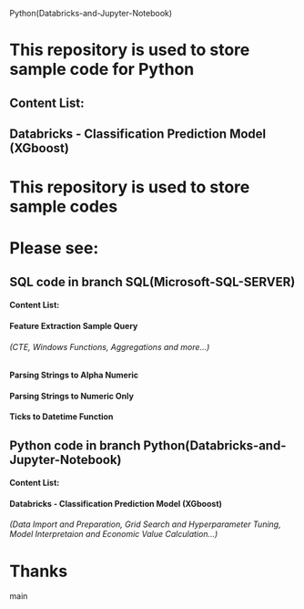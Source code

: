 Python(Databricks-and-Jupyter-Notebook)
# This repository is used to store sample code for Python
## Content List:
## Databricks - Classification Prediction Model (XGboost)

# This repository is used to store sample codes 
# Please see:
##    SQL code in branch SQL(Microsoft-SQL-SERVER)
####  Content List:
####  Feature Extraction Sample Query
######  (CTE, Windows Functions, Aggregations and more...)
####  Parsing Strings to Alpha Numeric
####  Parsing Strings to Numeric Only
####  Ticks to Datetime Function


##    Python code in branch Python(Databricks-and-Jupyter-Notebook)
####  Content List:
####  Databricks - Classification Prediction Model (XGboost)
######  (Data Import and Preparation, Grid Search and Hyperparameter Tuning, Model Interpretaion and Economic Value Calculation...)


# Thanks

main
